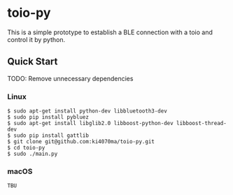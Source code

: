 # toio-py

This is a simple prototype to establish a BLE connection with a toio and control it by python.


## Quick Start
TODO: Remove unnecessary dependencies

### Linux

```
$ sudo apt-get install python-dev libbluetooth3-dev
$ sudo pip install pybluez
$ sudo apt-get install libglib2.0 libboost-python-dev libboost-thread-dev
$ sudo pip install gattlib
$ git clone git@github.com:ki4070ma/toio-py.git
$ cd toio-py
$ sudo ./main.py
```

### macOS

```
TBU
```